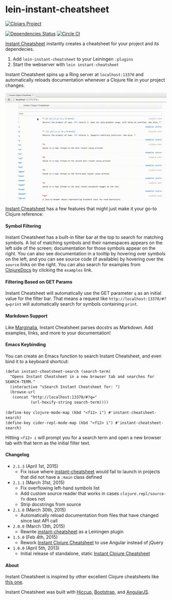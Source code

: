 lein-instant-cheatsheet
==========================

[![Clojars Project](http://clojars.org/lein-instant-cheatsheet/latest-version.svg)](http://clojars.org/lein-instant-cheatsheet)

[![Dependencies Status](http://jarkeeper.com/cammsaul/instant-clojure-cheatsheet/status.png)](http://jarkeeper.com/cammsaul/instant-clojure-cheatsheet) [![Circle CI](https://circleci.com/gh/cammsaul/instant-clojure-cheatsheet.svg?style=svg)](https://circleci.com/gh/cammsaul/instant-clojure-cheatsheet)

[Instant Cheatsheet][2] instantly creates a cheatsheet for your project and its dependecies.

1.  Add `lein-instant-cheatsheet` to your Leiningen `:plugins`
2.  Start the webserver with `lein instant-cheatsheet`

Instant Cheatsheet spins up a Ring server at `localhost:13370` and automatically reloads documentation whenever a Clojure file in your project changes.

[![Screenshot](screenshot.gif)][2]

[Instant Cheatsheet][2] has a few features that might just make it your go-to Clojure reference:


#### Symbol Filtering ####
Instant Cheatsheet has a built-in filter bar at the top to search for matching symbols. A list of matching symbols and their namespaces appears on the left side of the screen; documentation for those symbols appear on the right.
You can also see documentation in a tooltip by hovering over symbols on the left, and you can see source code (if available) by hovering over the `source` links on the right.
You can also search for examples from [ClojureDocs][8] by clicking the `examples` link.


#### Filtering Based on GET Params ####
Instant Cheatsheet will automatically use the GET parameter `q` as an initial value for the filter bar.
That means a request like `http://localhost:13370/#?q=print` will automatically search for symbols containing `print`.


#### Markdown Support ####

Like [Marginalia][5], Instant Cheatsheet parses docstrs as Markdown. Add examples, links, and more to your documentation!

#### Emacs Keybinding ####

You can create an Emacs function to search Instant Cheatsheet, and even bind it to a keyboard shortcut:
```Lisp
(defun instant-cheatsheet-search (search-term)
  "Opens Instant Cheatsheet in a new browser tab and searches for SEARCH-TERM."
  (interactive "sSearch Instant Cheatsheet for: ")
  (browse-url
   (concat "http://localhost:13370/#?q="
           (url-hexify-string search-term))))

(define-key clojure-mode-map (kbd "<f12> i") #'instant-cheatsheet-search)
(define-key cider-repl-mode-map (kbd "<f12> i") #'instant-cheatsheet-search)
```

Hitting `<f12> i` will prompt you for a search term and open a new browser tab with that term as the initial filter text.


#### Changelog ####

*  `2.1.3` (April 1st, 2015)
   *  Fix issue where [instant-cheatsheet](https://github.com/cammsaul/instant-clojure-cheatsheet) would fail to launch
      in projects that did not have a `:main` class defined
*  `2.1.1` (March 31st, 2015)
   *  Fix overflowing left-hand symbols list
   *  Add custom source reader that works in cases `clojure.repl/source-fn` does not
   *  Strip docstrings from source
*  `2.1.0` (March 30th, 2015)
   *  Automatically reload documentation from files that have changed since last API call
*  `2.0.0` (March 13th, 2015)
   *  Rewrite [instant-cheatsheet](https://github.com/cammsaul/instant-clojure-cheatsheet) as a Leiningen plugin
*  `1.5.0` (Feb 4th, 2015)
   * Rework [Instant Clojure Cheatsheet](https://github.com/cammsaul/instant-clojure-cheatsheet) to use Angular instead of jQuery
*  `1.0.0` (April 5th, 2013)
   *  Initial release of standalone, static [Instant Clojure Cheatsheet](https://github.com/cammsaul/instant-clojure-cheatsheet)


#### About ####

Instant Cheatsheet is inspired by other excellent Clojure cheatsheets like [this one][1].

Instant Cheatsheet was built with [Hiccup][3], [Bootstrap][4], and [AngularJS][6].

[1]: http://jafingerhut.github.io/cheatsheet/clojuredocs/cheatsheet-tiptip-no-cdocs-summary.html
[2]: https://github.com/cammsaul/instant-clojure-cheatsheet
[3]: https://github.com/weavejester/hiccup
[4]: http://twitter.github.io/bootstrap/
[5]: http://fogus.github.io/marginalia/
[6]: https://angularjs.org
[8]: http://clojuredocs.org/
